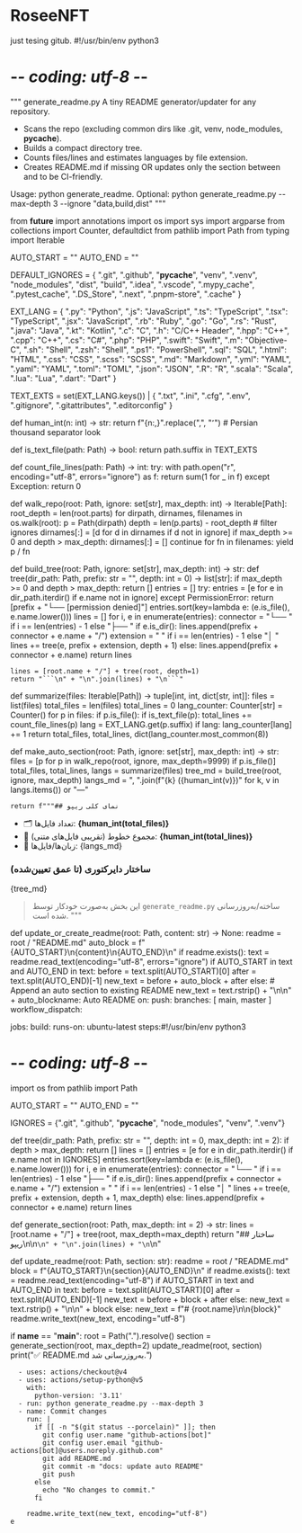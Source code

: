 # RoseeNFT
just tesing gitub.
#!/usr/bin/env python3
# -*- coding: utf-8 -*-

"""
generate_readme.py
A tiny README generator/updater for any repository.

- Scans the repo (excluding common dirs like .git, venv, node_modules, __pycache__).
- Builds a compact directory tree.
- Counts files/lines and estimates languages by file extension.
- Creates README.md if missing OR updates only the section between
  <!-- AUTO-README:START --> and <!-- AUTO-README:END --> to be CI-friendly.

Usage:
    python generate_readme.
Optional:
    python generate_readme.py --max-depth 3 --ignore "data,build,dist"
"""

from __future__ import annotations
import os
import sys
import argparse
from collections import Counter, defaultdict
from pathlib import Path
from typing import Iterable

AUTO_START = "<!-- AUTO-README:START -->"
AUTO_END = "<!-- AUTO-README:END -->"

DEFAULT_IGNORES = {
    ".git", ".github", "__pycache__", "venv", ".venv",
    "node_modules", "dist", "build", ".idea", ".vscode",
    ".mypy_cache", ".pytest_cache", ".DS_Store", ".next",
    ".pnpm-store", ".cache"
}

EXT_LANG = {
    ".py": "Python", ".js": "JavaScript", ".ts": "TypeScript", ".tsx": "TypeScript",
    ".jsx": "JavaScript", ".rb": "Ruby", ".go": "Go", ".rs": "Rust", ".java": "Java",
    ".kt": "Kotlin", ".c": "C", ".h": "C/C++ Header", ".hpp": "C++", ".cpp": "C++",
    ".cs": "C#", ".php": "PHP", ".swift": "Swift", ".m": "Objective-C",
    ".sh": "Shell", ".zsh": "Shell", ".ps1": "PowerShell", ".sql": "SQL",
    ".html": "HTML", ".css": "CSS", ".scss": "SCSS", ".md": "Markdown",
    ".yml": "YAML", ".yaml": "YAML", ".toml": "TOML", ".json": "JSON",
    ".R": "R", ".scala": "Scala", ".lua": "Lua", ".dart": "Dart"
}

TEXT_EXTS = set(EXT_LANG.keys()) | {
    ".txt", ".ini", ".cfg", ".env", ".gitignore", ".gitattributes", ".editorconfig"
}

def human_int(n: int) -> str:
    return f"{n:,}".replace(",", "٬")  # Persian thousand separator look

def is_text_file(path: Path) -> bool:
    return path.suffix in TEXT_EXTS

def count_file_lines(path: Path) -> int:
    try:
        with path.open("r", encoding="utf-8", errors="ignore") as f:
            return sum(1 for _ in f)
    except Exception:
        return 0

def walk_repo(root: Path, ignore: set[str], max_depth: int) -> Iterable[Path]:
    root_depth = len(root.parts)
    for dirpath, dirnames, filenames in os.walk(root):
        p = Path(dirpath)
        depth = len(p.parts) - root_depth
        # filter ignores
        dirnames[:] = [d for d in dirnames if d not in ignore]
        if max_depth >= 0 and depth > max_depth:
            dirnames[:] = []
            continue
        for fn in filenames:
            yield p / fn

def build_tree(root: Path, ignore: set[str], max_depth: int) -> str:
    def tree(dir_path: Path, prefix: str = "", depth: int = 0) -> list[str]:
        if max_depth >= 0 and depth > max_depth:
            return []
        entries = []
        try:
            entries = [e for e in dir_path.iterdir() if e.name not in ignore]
        except PermissionError:
            return [prefix + "└── [permission denied]"]
        entries.sort(key=lambda e: (e.is_file(), e.name.lower()))
        lines = []
        for i, e in enumerate(entries):
            connector = "└── " if i == len(entries) - 1 else "├── "
            if e.is_dir():
                lines.append(prefix + connector + e.name + "/")
                extension = "    " if i == len(entries) - 1 else "│   "
                lines += tree(e, prefix + extension, depth + 1)
            else:
                lines.append(prefix + connector + e.name)
        return lines

    lines = [root.name + "/"] + tree(root, depth=1)
    return "```\n" + "\n".join(lines) + "\n```"

def summarize(files: Iterable[Path]) -> tuple[int, int, dict[str, int]]:
    files = list(files)
    total_files = len(files)
    total_lines = 0
    lang_counter: Counter[str] = Counter()
    for p in files:
        if p.is_file():
            if is_text_file(p):
                total_lines += count_file_lines(p)
            lang = EXT_LANG.get(p.suffix)
            if lang:
                lang_counter[lang] += 1
    return total_files, total_lines, dict(lang_counter.most_common(8))

def make_auto_section(root: Path, ignore: set[str], max_depth: int) -> str:
    files = [p for p in walk_repo(root, ignore, max_depth=9999) if p.is_file()]
    total_files, total_lines, langs = summarize(files)
    tree_md = build_tree(root, ignore, max_depth)
    langs_md = ", ".join(f"{k} ({human_int(v)})" for k, v in langs.items()) or "—"

    return f"""## نمای کلی ریپو

- 🗂️ تعداد فایل‌ها: **{human_int(total_files)}**
- 🧾 مجموع خطوط (تقریبی فایل‌های متنی): **{human_int(total_lines)}**
- 🧠 زبان‌ها/فایل‌ها: {langs_md}

### ساختار دایرکتوری (تا عمق تعیین‌شده)
{tree_md}

> این بخش به‌صورت خودکار توسط `generate_readme.py` ساخته/به‌روزرسانی شده است.
"""

def update_or_create_readme(root: Path, content: str) -> None:
    readme = root / "README.md"
    auto_block = f"{AUTO_START}\n{content}\n{AUTO_END}\n"
    if readme.exists():
        text = readme.read_text(encoding="utf-8", errors="ignore")
        if AUTO_START in text and AUTO_END in text:
            before = text.split(AUTO_START)[0]
            after = text.split(AUTO_END)[-1]
            new_text = before + auto_block + after
        else:
            # Append an auto section to existing README
            new_text = text.rstrip() + "\n\n" + auto_blockname: Auto README
on:
  push:
    branches: [ main, master ]
  workflow_dispatch:

jobs:
  build:
    runs-on: ubuntu-latest
    steps:#!/usr/bin/env python3
# -*- coding: utf-8 -*-
import os
from pathlib import Path

AUTO_START = "<!-- AUTO-README:START -->"
AUTO_END   = "<!-- AUTO-README:END -->"

IGNORES = {".git", ".github", "__pycache__", "node_modules", "venv", ".venv"}

def tree(dir_path: Path, prefix: str = "", depth: int = 0, max_depth: int = 2):
    if depth > max_depth:
        return []
    lines = []
    entries = [e for e in dir_path.iterdir() if e.name not in IGNORES]
    entries.sort(key=lambda e: (e.is_file(), e.name.lower()))
    for i, e in enumerate(entries):
        connector = "└── " if i == len(entries) - 1 else "├── "
        if e.is_dir():
            lines.append(prefix + connector + e.name + "/")
            extension = "    " if i == len(entries) - 1 else "│   "
            lines += tree(e, prefix + extension, depth + 1, max_depth)
        else:
            lines.append(prefix + connector + e.name)
    return lines

def generate_section(root: Path, max_depth: int = 2) -> str:
    lines = [root.name + "/"] + tree(root, max_depth=max_depth)
    return "## ساختار ریپو\n\n```\n" + "\n".join(lines) + "\n```\n"

def update_readme(root: Path, section: str):
    readme = root / "README.md"
    block = f"{AUTO_START}\n{section}{AUTO_END}\n"
    if readme.exists():
        text = readme.read_text(encoding="utf-8")
        if AUTO_START in text and AUTO_END in text:
            before = text.split(AUTO_START)[0]
            after = text.split(AUTO_END)[-1]
            new_text = before + block + after
        else:
            new_text = text.rstrip() + "\n\n" + block
    else:
        new_text = f"# {root.name}\n\n{block}"
    readme.write_text(new_text, encoding="utf-8")

if __name__ == "__main__":
    root = Path(".").resolve()
    section = generate_section(root, max_depth=2)
    update_readme(root, section)
    print("✅ README.md به‌روزرسانی شد.")

      - uses: actions/checkout@v4
      - uses: actions/setup-python@v5
        with:
          python-version: '3.11'
      - run: python generate_readme.py --max-depth 3
      - name: Commit changes
        run: |
          if [[ -n "$(git status --porcelain)" ]]; then
            git config user.name "github-actions[bot]"
            git config user.email "github-actions[bot]@users.noreply.github.com"
            git add README.md
            git commit -m "docs: update auto README"
            git push
          else
            echo "No changes to commit."
          fi

        readme.write_text(new_text, encoding="utf-8")
    e
